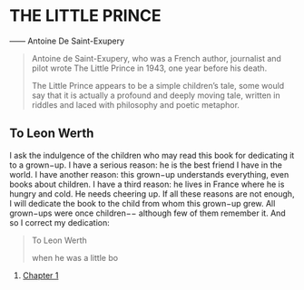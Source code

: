 # THE LITTLE PRINCE 

—— Antoine De Saint-Exupery 

> Antoine de Saint-Exupery, who was a French author, journalist and pilot wrote The Little Prince in 1943, one year before his death. 
>
> The Little Prince appears to be a simple children’s tale, some would say that it is actually a profound and deeply moving tale, written in riddles and laced with philosophy and poetic metaphor. 

## To Leon Werth

I ask the indulgence of the children who may read this book for dedicating it to a grown−up. I have a serious reason: he is the best friend I have in the world. I have another reason: this grown−up understands everything, even books about children. I have a third reason: he lives in France where he is hungry and cold. He needs cheering up. If all these reasons are not enough, I will dedicate the book to the child from whom this grown−up grew. All grown−ups were once children−− although few of them remember it. And so I correct my dedication:

>To Leon Werth
>
>when he was a little bo

1. [Chapter 1](./01.md)
